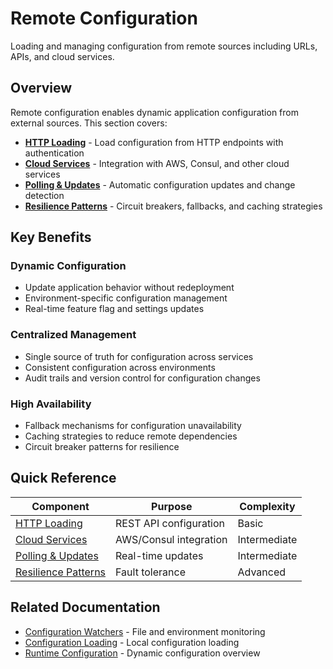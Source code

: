 # Remote Configuration

Loading and managing configuration from remote sources including URLs, APIs, and cloud services.

## Overview

Remote configuration enables dynamic application configuration from external sources. This section covers:

- **[HTTP Loading](remote-http.md)** - Load configuration from HTTP endpoints with authentication
- **[Cloud Services](remote-cloud.md)** - Integration with AWS, Consul, and other cloud services  
- **[Polling & Updates](remote-polling.md)** - Automatic configuration updates and change detection
- **[Resilience Patterns](remote-resilience.md)** - Circuit breakers, fallbacks, and caching strategies

## Key Benefits

### Dynamic Configuration
- Update application behavior without redeployment
- Environment-specific configuration management
- Real-time feature flag and settings updates

### Centralized Management
- Single source of truth for configuration across services
- Consistent configuration across environments
- Audit trails and version control for configuration changes

### High Availability
- Fallback mechanisms for configuration unavailability
- Caching strategies to reduce remote dependencies
- Circuit breaker patterns for resilience

## Quick Reference

| Component | Purpose | Complexity |
|-----------|---------|------------|
| [HTTP Loading](remote-http.md) | REST API configuration | Basic |
| [Cloud Services](remote-cloud.md) | AWS/Consul integration | Intermediate |
| [Polling & Updates](remote-polling.md) | Real-time updates | Intermediate |
| [Resilience Patterns](remote-resilience.md) | Fault tolerance | Advanced |

## Related Documentation

- [Configuration Watchers](watchers.md) - File and environment monitoring
- [Configuration Loading](../files-loading.md) - Local configuration loading
- [Runtime Configuration](index.md) - Dynamic configuration overview